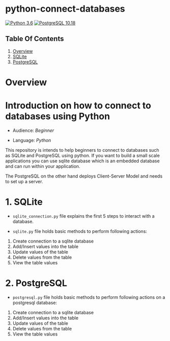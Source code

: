 # python-connect-databases

[![Python 3.6](https://img.shields.io/badge/python-3.6-blue.svg)](https://www.python.org/downloads/release/python-360/)
[![PostgreSQL 10.18](https://img.shields.io/badge/PostgreSQL-10.18-blue.svg)](https://www.postgresql.org/download/)

## Table Of Contents

1. [Overview](#overview)
2. [SQLite](#sqlite)
3. [PostgreSQL](#postgresql)

# **Overview**

# Introduction on how to connect to databases using Python

- Audience: _Beginner_

- Language: _Python_

This repository is intends to help beginners to connect to databases such as SQLite and PostgreSQL using python. If you want to build a small scale applications you can use sqlite database which is an embedded database and can run within your application.

The PostgreSQL on the other hand deploys Client-Server Model and needs to set up a server.

# 1. SQLite <a name="sqlite"></a>

- `sqlite_connection.py` file explains the first 5 steps to interact with a database.

- `sqlite.py` file holds basic methods to perform following actions:

1. Create connection to a sqlite database
2. Add/Insert values into the table
3. Update values of the table
4. Delete values from the table
5. View the table values

# 2. PostgreSQL <a name="postgresql"></a>

- `postgresql.py` file holds basic methods to perform following actions on a postgresql database:

1. Create connection to a sqlite database
2. Add/Insert values into the table
3. Update values of the table
4. Delete values from the table
5. View the table values
